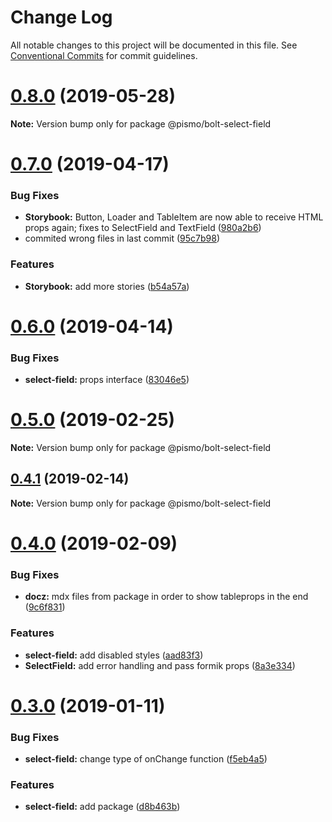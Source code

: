 # Change Log

All notable changes to this project will be documented in this file.
See [Conventional Commits](https://conventionalcommits.org) for commit guidelines.

# [0.8.0](https://github.com/pismo/bolt/compare/v0.7.0...v0.8.0) (2019-05-28)

**Note:** Version bump only for package @pismo/bolt-select-field





# [0.7.0](https://github.com/pismo/bolt/compare/v0.6.0...v0.7.0) (2019-04-17)


### Bug Fixes

* **Storybook:** Button, Loader and TableItem are now able to receive HTML props again; fixes to SelectField and TextField ([980a2b6](https://github.com/pismo/bolt/commit/980a2b6))
* commited wrong files in last commit ([95c7b98](https://github.com/pismo/bolt/commit/95c7b98))


### Features

* **Storybook:** add more stories ([b54a57a](https://github.com/pismo/bolt/commit/b54a57a))





# [0.6.0](https://github.com/pismo/bolt/compare/v0.5.0...v0.6.0) (2019-04-14)


### Bug Fixes

* **select-field:** props interface ([83046e5](https://github.com/pismo/bolt/commit/83046e5))





# [0.5.0](https://github.com/pismo/bolt/compare/v0.4.1...v0.5.0) (2019-02-25)

**Note:** Version bump only for package @pismo/bolt-select-field





## [0.4.1](https://github.com/pismo/bolt/compare/v0.4.0...v0.4.1) (2019-02-14)

**Note:** Version bump only for package @pismo/bolt-select-field





# [0.4.0](https://github.com/pismo/bolt/compare/v0.3.0...v0.4.0) (2019-02-09)


### Bug Fixes

* **docz:** mdx files from package in order to show tableprops in the end ([9c6f831](https://github.com/pismo/bolt/commit/9c6f831))


### Features

* **select-field:** add disabled styles ([aad83f3](https://github.com/pismo/bolt/commit/aad83f3))
* **SelectField:** add error handling and pass formik props ([8a3e334](https://github.com/pismo/bolt/commit/8a3e334))





# [0.3.0](https://github.com/pismo/bolt/compare/v0.2.0...v0.3.0) (2019-01-11)


### Bug Fixes

* **select-field:** change type of onChange function ([f5eb4a5](https://github.com/pismo/bolt/commit/f5eb4a5))


### Features

* **select-field:** add package ([d8b463b](https://github.com/pismo/bolt/commit/d8b463b))
